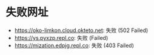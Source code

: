 # 失败网址
- https://oko-limkon.cloud.okteto.net: 失败 (502
Failed)
- https://ys.pyxzp.repl.co: 失败 (Failed)
- https://mization.edpjg.repl.co: 失败 (403
Failed)
